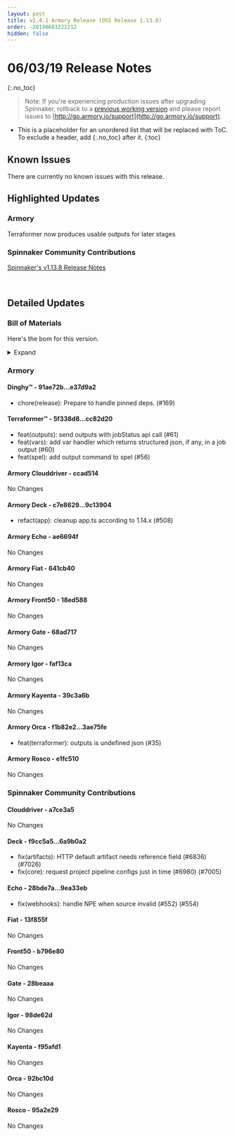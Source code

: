 ```yaml
---
layout: post
title: v2.4.1 Armory Release (OSS Release 1.13.8)
order: -20190603222212
hidden: false
---
```


# 06/03/19 Release Notes
{:.no_toc}

> Note: If you're experiencing production issues after upgrading Spinnaker, rollback to a [previous working version](http://docs.armory.io/admin-guides/troubleshooting/#i-upgraded-spinnaker-and-it-is-no-longer-responding-how-do-i-rollback) and please report issues to [http://go.armory.io/support](http://go.armory.io/support).

* This is a placeholder for an unordered list that will be replaced with ToC. To exclude a header, add {:.no_toc} after it.
{:toc}


## Known Issues
There are currently no known issues with this release.

## Highlighted Updates
### Armory

 Terraformer now produces usable outputs for later stages

###  Spinnaker Community Contributions

[Spinnaker's v1.13.8 Release Notes](https://www.spinnaker.io/community/releases/versions/1-13-8-changelog)  

<br>

## Detailed Updates

### Bill of Materials
Here's the bom for this version.
<details><summary>Expand</summary>
<pre class="highlight">
<code>version: 2.4.1-rc99
timestamp: "2019-06-03 20:24:34"
services:
  clouddriver:
    version: 4.4.6-ccad514-a7ce3a5-rc27
  deck:
    version: 2.8.6-9c13904-6a9b0a2-rc10
  dinghy:
    version: 0.0.3-e37d9a2-rc17
  echo:
    version: 2.4.3-ae6694f-9ea33eb-rc26
  fiat:
    version: 1.4.1-641cb40-13f855f-rc28
  front50:
    version: 0.16.2-18ed588-b796e80-rc24
  gate:
    version: 1.7.2-68ad717-28beaaa-rc25
  igor:
    version: 1.2.1-faf13ca-98de62d-rc25
  kayenta:
    version: 0.7.1-39c3a6b-f95afd1-rc25
  monitoring-daemon:
    version: 0.12.1-efa6f3f-edge1
  monitoring-third-party:
    version: 0.12.1-efa6f3f-edge1
  orca:
    version: 2.6.3-3ae75fe-92bc10d-rc25
  rosco:
    version: 0.11.0-e1fc510-95a2e29-rc26
  terraformer:
    version: 0.0.1-cc82d20-rc8
dependencies:
  redis:
    version: 2:2.8.4-2
artifactSources:
  dockerRegistry: docker.io/armory</code>
</pre>
</details>



### Armory
#### Dinghy&trade; - 91ae72b...e37d9a2
 - chore(release): Prepare to handle pinned deps. (#169)

#### Terraformer&trade; - 5f338d8...cc82d20
 - feat(outputs): send outputs with jobStatus api call (#61)
 - feat(vars): add var handler which returns structured json, if any, in a job output (#60)
 - feat(spel): add output command to spel (#56)

#### Armory Clouddriver  - ccad514
No Changes

#### Armory Deck  - c7e8629...9c13904
 - refact(app): cleanup app.ts according to 1.14.x (#508)

#### Armory Echo  - ae6694f
No Changes

#### Armory Fiat  - 641cb40
No Changes

#### Armory Front50  - 18ed588
No Changes

#### Armory Gate  - 68ad717
No Changes

#### Armory Igor  - faf13ca
No Changes

#### Armory Kayenta  - 39c3a6b
No Changes

#### Armory Orca  - f1b82e2...3ae75fe
 - feat(terraformer): outputs is undefined json (#35)

#### Armory Rosco  - e1fc510
No Changes



###  Spinnaker Community Contributions
<!-- UNCOMMENT ME:
See Spinnaker's release notes that are included in this release:  
[Spinnaker's v1.8.0](https://www.spinnaker.io/community/releases/versions/1-8-0-changelog#individual-service-changes)  
[Spinnaker's v1.8.1](https://www.spinnaker.io/community/releases/versions/1-8-1-changelog#individual-service-changes)  

<!-- UNCOMMENT ME: Changes listed below is are extra changes that have not yet made it to another Spinnaer release version: -->
<!-- You may need to pick out some extra contributions from OSS -->

#### Clouddriver  - a7ce3a5
No Changes

#### Deck  - f9cc5a5...6a9b0a2
 - fix(artifacts): HTTP default artifact needs reference field (#6836) (#7026)
 - fix(core): request project pipeline configs just in time (#6980) (#7005)

#### Echo  - 28bde7a...9ea33eb
 - fix(webhooks): handle NPE when source invalid (#552) (#554)

#### Fiat  - 13f855f
No Changes

#### Front50  - b796e80
No Changes

#### Gate  - 28beaaa
No Changes

#### Igor  - 98de62d
No Changes

#### Kayenta  - f95afd1
No Changes

#### Orca  - 92bc10d
No Changes

#### Rosco  - 95a2e29
No Changes
